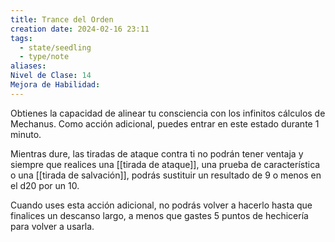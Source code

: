 ```yaml
---
title: Trance del Orden
creation date: 2024-02-16 23:11
tags:
  - state/seedling
  - type/note
aliases: 
Nivel de Clase: 14
Mejora de Habilidad:
---
```

Obtienes la capacidad de alinear tu consciencia con los infinitos cálculos de Mechanus. Como acción adicional, puedes entrar en este estado durante 1 minuto.

Mientras dure, las tiradas de ataque contra ti no podrán tener ventaja y siempre que realices una
[[tirada de ataque]], una prueba de característica o una [[tirada de salvación]], podrás sustituir un
resultado de 9 o menos en el d20 por un 10.

Cuando uses esta acción adicional, no podrás volver a hacerlo hasta que finalices un descanso largo, a menos que gastes 5 puntos de hechicería para volver a usarla.

